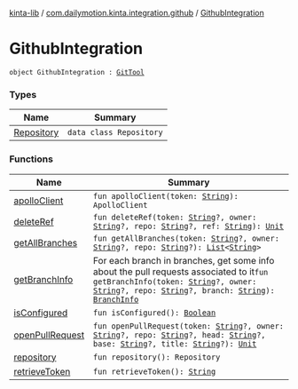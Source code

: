 [kinta-lib](../../index.md) / [com.dailymotion.kinta.integration.github](../index.md) / [GithubIntegration](./index.md)

# GithubIntegration

`object GithubIntegration : `[`GitTool`](../../com.dailymotion.kinta/-git-tool/index.md)

### Types

| Name | Summary |
|---|---|
| [Repository](-repository/index.md) | `data class Repository` |

### Functions

| Name | Summary |
|---|---|
| [apolloClient](apollo-client.md) | `fun apolloClient(token: `[`String`](https://kotlinlang.org/api/latest/jvm/stdlib/kotlin/-string/index.html)`): ApolloClient` |
| [deleteRef](delete-ref.md) | `fun deleteRef(token: `[`String`](https://kotlinlang.org/api/latest/jvm/stdlib/kotlin/-string/index.html)`?, owner: `[`String`](https://kotlinlang.org/api/latest/jvm/stdlib/kotlin/-string/index.html)`?, repo: `[`String`](https://kotlinlang.org/api/latest/jvm/stdlib/kotlin/-string/index.html)`?, ref: `[`String`](https://kotlinlang.org/api/latest/jvm/stdlib/kotlin/-string/index.html)`): `[`Unit`](https://kotlinlang.org/api/latest/jvm/stdlib/kotlin/-unit/index.html) |
| [getAllBranches](get-all-branches.md) | `fun getAllBranches(token: `[`String`](https://kotlinlang.org/api/latest/jvm/stdlib/kotlin/-string/index.html)`?, owner: `[`String`](https://kotlinlang.org/api/latest/jvm/stdlib/kotlin/-string/index.html)`?, repo: `[`String`](https://kotlinlang.org/api/latest/jvm/stdlib/kotlin/-string/index.html)`?): `[`List`](https://kotlinlang.org/api/latest/jvm/stdlib/kotlin.collections/-list/index.html)`<`[`String`](https://kotlinlang.org/api/latest/jvm/stdlib/kotlin/-string/index.html)`>` |
| [getBranchInfo](get-branch-info.md) | For each branch in branches, get some info about the pull requests associated to it`fun getBranchInfo(token: `[`String`](https://kotlinlang.org/api/latest/jvm/stdlib/kotlin/-string/index.html)`?, owner: `[`String`](https://kotlinlang.org/api/latest/jvm/stdlib/kotlin/-string/index.html)`?, repo: `[`String`](https://kotlinlang.org/api/latest/jvm/stdlib/kotlin/-string/index.html)`?, branch: `[`String`](https://kotlinlang.org/api/latest/jvm/stdlib/kotlin/-string/index.html)`): `[`BranchInfo`](../../com.dailymotion.kinta.integration.git.model/-branch-info/index.md) |
| [isConfigured](is-configured.md) | `fun isConfigured(): `[`Boolean`](https://kotlinlang.org/api/latest/jvm/stdlib/kotlin/-boolean/index.html) |
| [openPullRequest](open-pull-request.md) | `fun openPullRequest(token: `[`String`](https://kotlinlang.org/api/latest/jvm/stdlib/kotlin/-string/index.html)`?, owner: `[`String`](https://kotlinlang.org/api/latest/jvm/stdlib/kotlin/-string/index.html)`?, repo: `[`String`](https://kotlinlang.org/api/latest/jvm/stdlib/kotlin/-string/index.html)`?, head: `[`String`](https://kotlinlang.org/api/latest/jvm/stdlib/kotlin/-string/index.html)`?, base: `[`String`](https://kotlinlang.org/api/latest/jvm/stdlib/kotlin/-string/index.html)`?, title: `[`String`](https://kotlinlang.org/api/latest/jvm/stdlib/kotlin/-string/index.html)`?): `[`Unit`](https://kotlinlang.org/api/latest/jvm/stdlib/kotlin/-unit/index.html) |
| [repository](repository.md) | `fun repository(): Repository` |
| [retrieveToken](retrieve-token.md) | `fun retrieveToken(): `[`String`](https://kotlinlang.org/api/latest/jvm/stdlib/kotlin/-string/index.html) |
